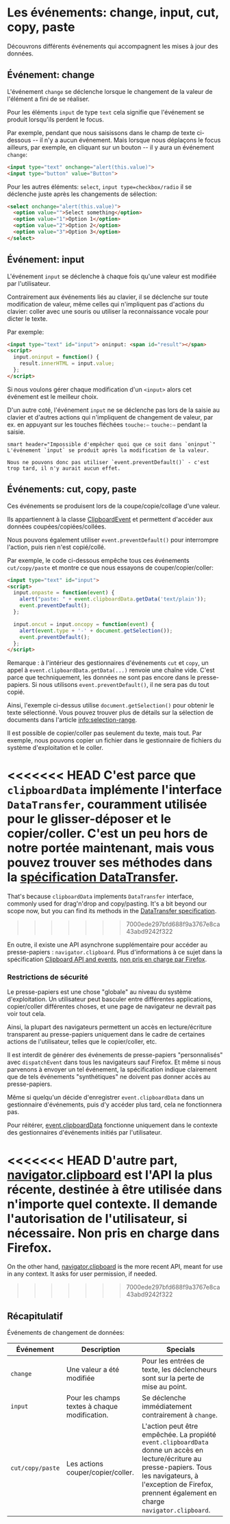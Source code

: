 # Les événements: change, input, cut, copy, paste

Découvrons différents événements qui accompagnent les mises à jour des données.

## Événement: change

L'événement `change` se déclenche lorsque le changement de la valeur de l'élément a fini de se réaliser.

Pour les éléments `input` de type `text` cela signifie que l'événement se produit lorsqu'ils perdent le focus.

Par exemple, pendant que nous saisissons dans le champ de texte ci-dessous -- il n'y a aucun événement. Mais lorsque nous déplaçons le focus ailleurs, par exemple, en cliquant sur un bouton -- il y aura un événement `change`:

```html autorun height=40 run
<input type="text" onchange="alert(this.value)">
<input type="button" value="Button">
```

Pour les autres éléments: `select`, `input type=checkbox/radio` il se déclenche juste après les changements de sélection:

```html autorun height=40 run
<select onchange="alert(this.value)">
  <option value="">Select something</option>
  <option value="1">Option 1</option>
  <option value="2">Option 2</option>
  <option value="3">Option 3</option>
</select>
```


## Événement: input

L'événement `input` se déclenche à chaque fois qu'une valeur est modifiée par l'utilisateur.

Contrairement aux événements liés au clavier, il se déclenche sur toute modification de valeur, même celles qui n'impliquent pas d'actions du clavier: coller avec une souris ou utiliser la reconnaissance vocale pour dicter le texte.

Par exemple:

```html autorun height=40 run
<input type="text" id="input"> oninput: <span id="result"></span>
<script>
  input.oninput = function() {
    result.innerHTML = input.value;
  };
</script>
```

Si nous voulons gérer chaque modification d'un `<input>` alors cet événement est le meilleur choix.

D'un autre coté, l'événement `input` ne se déclenche pas lors de la saisie au clavier et d'autres actions qui n'impliquent de changement de valeur, par ex. en appuyant sur les touches fléchées `touche:⇦` `touche:⇨` pendant la saisie.

```
smart header="Impossible d'empêcher quoi que ce soit dans `oninput`"
L'événement `input` se produit après la modification de la valeur.

Nous ne pouvons donc pas utiliser `event.preventDefault()` - c'est trop tard, il n'y aurait aucun effet.
```

## Événements: cut, copy, paste

Ces événements se produisent lors de la coupe/copie/collage d'une valeur.

Ils appartiennent à la classe [ClipboardEvent](https://www.w3.org/TR/clipboard-apis/#clipboard-event-interfaces) et permettent d'accéder aux données coupées/copiées/collées.

Nous pouvons également utiliser `event.preventDefault()` pour interrompre l'action, puis rien n'est copié/collé.

Par exemple, le code ci-dessous empêche tous ces événements `cut/copy/paste` et montre ce que nous essayons de couper/copier/coller:

```html autorun height=40 run
<input type="text" id="input">
<script>
  input.onpaste = function(event) {
    alert("paste: " + event.clipboardData.getData('text/plain'));
    event.preventDefault();
  };

  input.oncut = input.oncopy = function(event) {
    alert(event.type + '-' + document.getSelection());
    event.preventDefault();
  };
</script>
```

Remarque : à l'intérieur des gestionnaires d'événements `cut` et `copy`, un appel à `event.clipboardData.getData(...)` renvoie une chaîne vide. C'est parce que techniquement, les données ne sont pas encore dans le presse-papiers. Si nous utilisons `event.preventDefault()`, il ne sera pas du tout copié.

Ainsi, l'exemple ci-dessus utilise `document.getSelection()` pour obtenir le texte sélectionné. Vous pouvez trouver plus de détails sur la sélection de documents dans l'article <info:selection-range>.

Il est possible de copier/coller pas seulement du texte, mais tout. Par exemple, nous pouvons copier un fichier dans le gestionnaire de fichiers du système d'exploitation et le coller.

<<<<<<< HEAD
C'est parce que `clipboardData` implémente l'interface `DataTransfer`, couramment utilisée pour le glisser-déposer et le copier/coller. C'est un peu hors de notre portée maintenant, mais vous pouvez trouver ses méthodes dans la [spécification DataTransfer](https://html.spec.whatwg.org/multipage/dnd.html#the-datatransfer-interface).
=======
That's because `clipboardData` implements `DataTransfer` interface, commonly used for drag'n'drop and copy/pasting. It's a bit beyond our scope now, but you can find its methods in the [DataTransfer specification](https://html.spec.whatwg.org/multipage/dnd.html#the-datatransfer-interface).
>>>>>>> 7000ede297bfd688f9a3767e8ca43abd9242f322

En outre, il existe une API asynchrone supplémentaire pour accéder au presse-papiers : `navigator.clipboard`. Plus d'informations à ce sujet dans la spécification [Clipboard API and events](https://www.w3.org/TR/clipboard-apis/), [non pris en charge par Firefox](https://caniuse.com/async-clipboard).

### Restrictions de sécurité

Le presse-papiers est une chose "globale" au niveau du système d'exploitation. Un utilisateur peut basculer entre différentes applications, copier/coller différentes choses, et une page de navigateur ne devrait pas voir tout cela.

Ainsi, la plupart des navigateurs permettent un accès en lecture/écriture transparent au presse-papiers uniquement dans le cadre de certaines actions de l'utilisateur, telles que le copier/coller, etc.

Il est interdit de générer des événements de presse-papiers "personnalisés" avec `dispatchEvent` dans tous les navigateurs sauf Firefox. Et même si nous parvenons à envoyer un tel événement, la spécification indique clairement que de tels événements "synthétiques" ne doivent pas donner accès au presse-papiers.

Même si quelqu'un décide d'enregistrer `event.clipboardData` dans un gestionnaire d'événements, puis d'y accéder plus tard, cela ne fonctionnera pas.

Pour réitérer, [event.clipboardData](https://www.w3.org/TR/clipboard-apis/#clipboardevent-clipboarddata) fonctionne uniquement dans le contexte des gestionnaires d'événements initiés par l'utilisateur.

<<<<<<< HEAD
D'autre part, [navigator.clipboard](https://www.w3.org/TR/clipboard-apis/#h-navigator-clipboard) est l'API la plus récente, destinée à être utilisée dans n'importe quel contexte. Il demande l'autorisation de l'utilisateur, si nécessaire. Non pris en charge dans Firefox.
=======
On the other hand, [navigator.clipboard](https://www.w3.org/TR/clipboard-apis/#h-navigator-clipboard) is the more recent API, meant for use in any context. It asks for user permission, if needed.
>>>>>>> 7000ede297bfd688f9a3767e8ca43abd9242f322

## Récapitulatif

Événements de changement de données:

| Événement | Description | Specials |
|---------|----------|-------------|
| `change`| Une valeur a été modifiée | Pour les entrées de texte, les déclencheurs sont sur la perte de mise au point. |
| `input` | Pour les champs textes à chaque modification. | Se déclenche immédiatement contrairement à `change`. |
| `cut/copy/paste` | Les actions couper/copier/coller. | L'action peut être empêchée. La propiété `event.clipboardData` donne un accès en lecture/écriture au presse-papiers. Tous les navigateurs, à l'exception de Firefox, prennent également en charge `navigator.clipboard`. |

